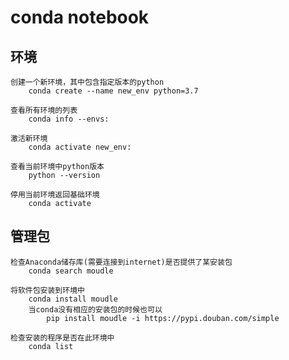 # conda notebook
## 环境
    创建一个新环境，其中包含指定版本的python
        conda create --name new_env python=3.7

    查看所有环境的列表
        conda info --envs:

    激活新环境
        conda activate new_env:

    查看当前环境中python版本
        python --version

    停用当前环境返回基础环境
        conda activate

## 管理包
    检查Anaconda储存库(需要连接到internet)是否提供了某安装包
        conda search moudle

    将软件包安装到环境中
        conda install moudle
        当conda没有相应的安装包的时候也可以
            pip install moudle -i https://pypi.douban.com/simple

    检查安装的程序是否在此环境中
        conda list
